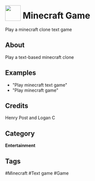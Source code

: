 # <img src="https://raw.githack.com/FortAwesome/Font-Awesome/master/svgs/solid/cubes.svg" card_color="#40DBB0" width="50" height="50" style="vertical-align:bottom"/> Minecraft Game
Play a minecraft clone text game

## About
Play a text-based minecraft clone

## Examples
* "Play minecraft text game"
* "Play minecraft game"

## Credits
Henry Post and Logan C

## Category
**Entertainment**

## Tags
#Minecraft
#Text game
#Game

